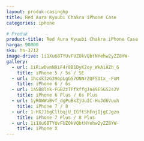 ```yaml
---
layout: produk-casinghp
title: Red Aura Kyuubi Chakra iPhone Case
categories: iphone

# Produk
product-title: Red Aura Kyuubi Chakra iPhone Case
harga: 90000
sku: hn-3712
image-drive: 1i1Xu68TYUvFUZOkVQbtNYehw2yZZ8YW-
gallery:
  - url: 1iRiwDvmNXiF4r8B1DyK2oy_WkAiAZh_6
    title: iPhone 5 / 5s / SE
  - url: 1hcxk3zG39opLgG57ONNrZQF5DIx_-FoM
    title: iPhone 6 / 6s
  - url: 1a5B8lnk-FGB2zTPfkffgJn49E5GS2s2V
    title: iPhone 6 Plus / 6s Plus
  - url: 1yR0WWaBvf_dgPuBxZjUuIC-HuJd6Vuuh
    title: iPhone 7 / 8
  - url: 1-HXJJbgCllbqjU_IGftShFnjIjgCJgzn
    title: iPhone 7 Plus / 8 Plus
  - url: 1i1Xu68TYUvFUZOkVQbtNYehw2yZZ8YW-
    title: iPhone X
---
```

